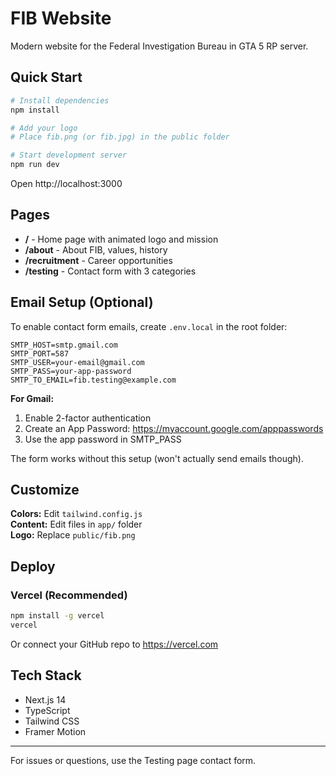 # FIB Website

Modern website for the Federal Investigation Bureau in GTA 5 RP server.

## Quick Start

```bash
# Install dependencies
npm install

# Add your logo
# Place fib.png (or fib.jpg) in the public folder

# Start development server
npm run dev
```

Open http://localhost:3000

## Pages

- **/** - Home page with animated logo and mission
- **/about** - About FIB, values, history
- **/recruitment** - Career opportunities
- **/testing** - Contact form with 3 categories

## Email Setup (Optional)

To enable contact form emails, create `.env.local` in the root folder:

```env
SMTP_HOST=smtp.gmail.com
SMTP_PORT=587
SMTP_USER=your-email@gmail.com
SMTP_PASS=your-app-password
SMTP_TO_EMAIL=fib.testing@example.com
```

**For Gmail:**
1. Enable 2-factor authentication
2. Create an App Password: https://myaccount.google.com/apppasswords
3. Use the app password in SMTP_PASS

The form works without this setup (won't actually send emails though).

## Customize

**Colors:** Edit `tailwind.config.js`  
**Content:** Edit files in `app/` folder  
**Logo:** Replace `public/fib.png`

## Deploy

### Vercel (Recommended)
```bash
npm install -g vercel
vercel
```

Or connect your GitHub repo to https://vercel.com

## Tech Stack

- Next.js 14
- TypeScript
- Tailwind CSS
- Framer Motion

---

For issues or questions, use the Testing page contact form.
